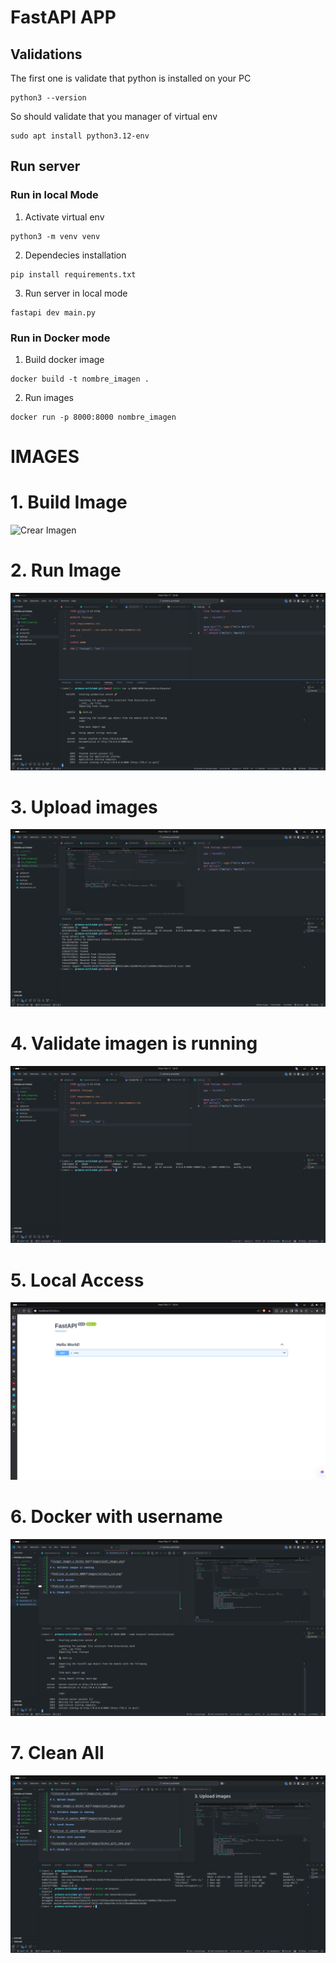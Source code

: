 # FastAPI APP


## Validations
The first one is validate that python is installed on your PC

```
python3 --version
```

So should validate that you manager of virtual env

```
sudo apt install python3.12-env
```

## Run server

### Run in local Mode

1. Activate virtual env
```
python3 -m venv venv
```

2. Dependecies installation
```
pip install requirements.txt
```


3. Run server in local mode
```
fastapi dev main.py
```

### Run in Docker mode

1. Build docker image
```
docker build -t nombre_imagen . 
```

2. Run images
```
docker run -p 8000:8000 nombre_imagen 
```

# IMAGES

# 1. Build Image

![Crear Imagen](images/make_images.png)

# 2. Run Image

![Ejecutar un contenedor](images/run_images.png)

# 3. Upload images

![Cargar imagen a Docker Hub](images/push_images.png)

# 4. Validate imagen is running

![Publicar el puerto 8000](images/validate_run.png)

# 5. Local Access 

![Publicar el puerto 8000](images/access_local.png)

# 6. Docker with username

![Contenedor con mi usuario](images/docker_with_name.png)

# 7. Clean All 

![Borrar contenedor e imagen](images/delete_container_images.png)